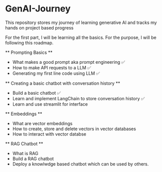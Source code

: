 # GenAI-Journey
This repository stores my journey of learning generative AI and tracks my hands on project based progress 

For the first part, I will be learning all the basics. For the purpose, I will be following this roadmap.

** Prompting Basics **
- What makes a good prompt aka prompt engineering ✅
- How to make API requests to a LLM ✅
- Generating my first line code using LLM ✅

** Creating a basic chatbot with conversation history **
- Build a basic chatbot ✅
- Learn and implement LangChain to store conversation history ✅
- Learn and use streamlit for interface

** Embeddings **
- What are vector embeddings
- How to create, store and delete vectors in vector databases
- How to interact with vector databse

** RAG Chatbot **
- What is RAG
- Build a RAG chatbot
- Deploy a knowlwdge based chatbot which can be used by others.
